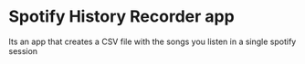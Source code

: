 # Spotify History Recorder app
 Its an app that creates a CSV file with the songs you listen in a single spotify session
